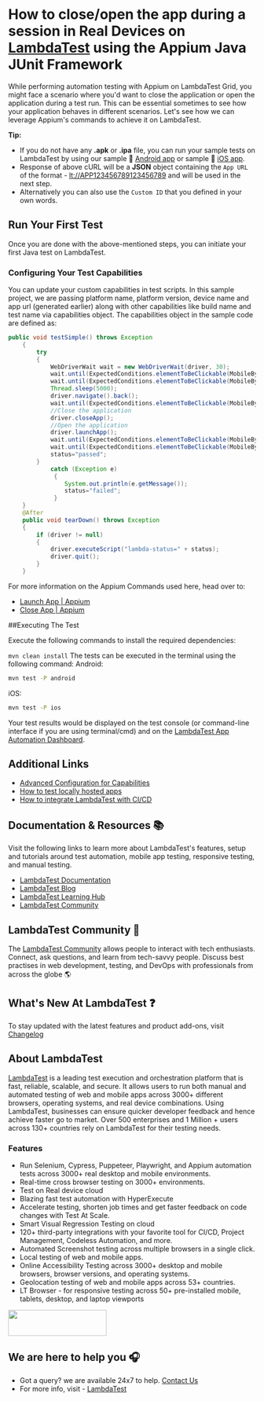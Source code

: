 # How to close/open the app during a session in Real Devices on [LambdaTest](https://www.lambdatest.com/?utm_source=github&utm_medium=repo&utm_campaign=LT-appium-java-junit-openApp) using the Appium Java JUnit Framework

While performing automation testing with Appium on LambdaTest Grid, you might face a scenario where you'd want to close the application or open the application during a test run.
This can be essential sometimes to see how your application behaves in different scenarios. Let's see how we can leverage Appium's commands to achieve it on LambdaTest.

**Tip:**

- If you do not have any **.apk** or **.ipa** file, you can run your sample tests on LambdaTest by using our sample :link: [Android app](https://prod-mobile-artefacts.lambdatest.com/assets/docs/proverbial_android.apk) or sample :link: [iOS app](https://prod-mobile-artefacts.lambdatest.com/assets/docs/proverbial_ios.ipa).
- Response of above cURL will be a **JSON** object containing the `App URL` of the format - <lt://APP123456789123456789> and will be used in the next step.
- Alternatively you can also use the `Custom ID` that you defined in your own words.

## Run Your First Test

Once you are done with the above-mentioned steps, you can initiate your first Java test on LambdaTest.

### Configuring Your Test Capabilities

You can update your custom capabilities in test scripts. In this sample project, we are passing platform name, platform version, device name and app url (generated earlier) along with other capabilities like build name and test name via capabilities object. The capabilities object in the sample code are defined as:


```java
public void testSimple() throws Exception
    {
        try
        {
            WebDriverWait wait = new WebDriverWait(driver, 30);
            wait.until(ExpectedConditions.elementToBeClickable(MobileBy.id("color"))).click();
            wait.until(ExpectedConditions.elementToBeClickable(MobileBy.id("geoLocation"))).click();;
            Thread.sleep(5000);
            driver.navigate().back();
            wait.until(ExpectedConditions.elementToBeClickable(MobileBy.id("Text"))).click();
            //Close the application
            driver.closeApp();
            //Open the application
            driver.launchApp();
            wait.until(ExpectedConditions.elementToBeClickable(MobileBy.id("notification"))).click();;
            wait.until(ExpectedConditions.elementToBeClickable(MobileBy.id("toast"))).click();
            status="passed"; 
        }
            catch (Exception e)
             {
                System.out.println(e.getMessage());
                status="failed";
             }
    }
    @After
    public void tearDown() throws Exception
    {
        if (driver != null)
        {
            driver.executeScript("lambda-status=" + status);
            driver.quit();
        }
    }
```

For more information on the Appium Commands used here, head over to:
* [Launch App | Appium](https://appium.io/docs/en/commands/device/app/launch-app/)
* [Close App | Appium](https://appium.io/docs/en/commands/device/app/close-app/)

##Executing The Test

Execute the following commands to install the required dependencies:

```mvn clean install```
The tests can be executed in the terminal using the following command:
Android:
```bash
mvn test -P android
```

iOS:

```bash
mvn test -P ios
```

Your test results would be displayed on the test console (or command-line interface if you are using terminal/cmd) and on the [LambdaTest App Automation Dashboard](https://appautomation.lambdatest.com/build).

## Additional Links

- [Advanced Configuration for Capabilities](https://www.lambdatest.com/support/docs/desired-capabilities-in-appium/)
- [How to test locally hosted apps](https://www.lambdatest.com/support/docs/testing-locally-hosted-pages/)
- [How to integrate LambdaTest with CI/CD](https://www.lambdatest.com/support/docs/integrations-with-ci-cd-tools/)

## Documentation & Resources :books:

Visit the following links to learn more about LambdaTest's features, setup and tutorials around test automation, mobile app testing, responsive testing, and manual testing.

* [LambdaTest Documentation](https://www.lambdatest.com/support/docs/?utm_source=github&utm_medium=repo&utm_campaign=LT-appium-python)
* [LambdaTest Blog](https://www.lambdatest.com/blog/?utm_source=github&utm_medium=repo&utm_campaign=LT-appium-python)
* [LambdaTest Learning Hub](https://www.lambdatest.com/learning-hub/?utm_source=github&utm_medium=repo&utm_campaign=LT-appium-python)
* [LambdaTest Community](http://community.lambdatest.com/)

## LambdaTest Community :busts_in_silhouette:

The [LambdaTest Community](https://community.lambdatest.com/) allows people to interact with tech enthusiasts. Connect, ask questions, and learn from tech-savvy people. Discuss best practises in web development, testing, and DevOps with professionals from across the globe 🌎

## What's New At LambdaTest ❓

To stay updated with the latest features and product add-ons, visit [Changelog](https://changelog.lambdatest.com/)

## About LambdaTest

[LambdaTest](https://www.lambdatest.com) is a leading test execution and orchestration platform that is fast, reliable, scalable, and secure. It allows users to run both manual and automated testing of web and mobile apps across 3000+ different browsers, operating systems, and real device combinations. Using LambdaTest, businesses can ensure quicker developer feedback and hence achieve faster go to market. Over 500 enterprises and 1 Million + users across 130+ countries rely on LambdaTest for their testing needs.

### Features

* Run Selenium, Cypress, Puppeteer, Playwright, and Appium automation tests across 3000+ real desktop and mobile environments.
* Real-time cross browser testing on 3000+ environments.
* Test on Real device cloud
* Blazing fast test automation with HyperExecute
* Accelerate testing, shorten job times and get faster feedback on code changes with Test At Scale.
* Smart Visual Regression Testing on cloud
* 120+ third-party integrations with your favorite tool for CI/CD, Project Management, Codeless Automation, and more.
* Automated Screenshot testing across multiple browsers in a single click.
* Local testing of web and mobile apps.
* Online Accessibility Testing across 3000+ desktop and mobile browsers, browser versions, and operating systems.
* Geolocation testing of web and mobile apps across 53+ countries.
* LT Browser - for responsive testing across 50+ pre-installed mobile, tablets, desktop, and laptop viewports

[<img height="53" width="200" src="https://user-images.githubusercontent.com/70570645/171866795-52c11b49-0728-4229-b073-4b704209ddde.png">](https://accounts.lambdatest.com/register)

## We are here to help you :headphones:

* Got a query? we are available 24x7 to help. [Contact Us](support@lambdatest.com)
* For more info, visit - [LambdaTest](https://www.lambdatest.com/?utm_source=github&utm_medium=repo&utm_campaign=LT-appium-java-junit-openApp)